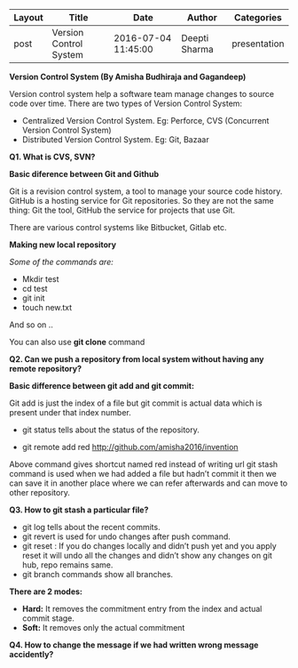Layout | Title | Date | Author | Categories
------ | ----- | ---- | ------ | ----------
post | Version Control System | 2016-07-04 11:45:00 | Deepti Sharma | presentation

**Version Control System (By Amisha Budhiraja and Gagandeep)**

Version control system help a software team manage changes to source code over time.
There are two types of Version Control System:
- Centralized Version Control System. Eg: Perforce, CVS (Concurrent Version Control System)
- Distributed Version Control System. Eg: Git, Bazaar 

**Q1. What is CVS, SVN?**


**Basic diference between Git and Github**

Git is a revision control system, a tool to manage your source code history. GitHub is a hosting service for Git repositories. So they are not the same thing: Git the tool, GitHub the service for projects that use Git.

There are various control systems like Bitbucket, Gitlab etc.

**Making new local repository**

*Some of the commands are:*
- Mkdir test
- cd test
- git init
- touch new.txt

And so on ..
 
You can also use **git clone** command

**Q2. Can we push a repository from local system without having any remote repository?**

**Basic difference between git add and git commit:**

Git add is just the index of a file but git commit is actual data which is present under that index number.

- git status tells about the status of the repository.

- git remote add red http://github.com/amisha2016/invention

Above command gives shortcut named red instead of writing url
git stash command is used when we had added a file but hadn’t commit it then we can save it in another place where we can refer afterwards and can move to other repository.

**Q3. How to git stash a particular file?**

- git log tells about the recent commits.
- git revert is used for undo changes after push command.
- git reset : If you do changes locally and didn’t push yet and you apply reset it will undo all the changes and didn’t show any changes on git hub, repo remains same.
-  git branch commands show all branches.

**There are 2 modes:**
- **Hard:** It removes the commitment entry from the index and actual commit stage.
- **Soft:** It removes only the actual commitment


**Q4. How to change the message if we had written wrong message accidently?**

